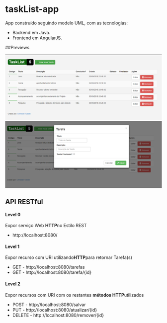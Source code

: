 # taskList-app

App construído seguindo modelo UML, com as tecnologias:

- Backend em Java.
- Frontend em AngularJS.

##Previews

![ContentRoot](https://github.com/christiantusset/tasklistapp/blob/master/src/main/resources/imagens/1.png)
![ContentRoot](https://github.com/christiantusset/tasklistapp/blob/master/src/main/resources/imagens/2.png)

## API RESTful

#### Level 0
Expor serviço Web **HTTP**no Estilo REST

- http://localhost:8080/

#### Level 1
Expor recurso com URI utilizando**HTTP**para retornar Tarefa(s)

- GET - http://localhost:8080/tarefas
- GET - http://localhost:8080/tarefa/{id}

#### Level 2
Expor recursos com URI com os restantes **métodos HTTP**utilizados

- POST - http://localhost:8080/salvar
- PUT - http://localhost:8080/atualizar/{id}
- DELETE - http://localhost:8080/remover/{id}
